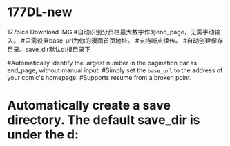 # 177DL-new
177pica Download IMG
#自动识别分页栏最大数字作为end_page，无需手动输入。
#只需设置base_url为你的漫画首页地址。
#支持断点续传。
#自动创建保存目录。save_dir默认d:根目录下

#Automatically identify the largest number in the pagination bar as end_page, without manual input.
#Simply set the `base_url` to the address of your comic's homepage.
#Supports resume from a broken point.
# Automatically create a save directory. The default save_dir is under the d: 
